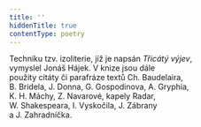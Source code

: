 ```yaml
---
title: ''
hiddenTitle: true
contentType: poetry
---
```


<section>

<div class="centered">

<div class="verse">

</section>

<section>

</div>

</div>

<div class="centered">

<div class="verse">

</section>

<section>

</div>

</div>

<div class="centered">

<div class="verse">

</section>

<section>

</div>

</div>

<div class="centered">

<div class="verse">

Techniku tzv. izoliterie, jíž je napsán _Třicátý výjev_,  
vymyslel Jonáš Hájek. V knize jsou dále  
použity citáty či parafráze textů Ch. Baudelaira,  
B. Bridela, J. Donna, G. Gospodinova, A. Gryphia,  
K. H. Máchy, Z. Navarové, kapely Radar,  
W. Shakespeara, I. Vyskočila, J. Zábrany  
a J. Zahradníčka.

</div>

</div>

</section>
